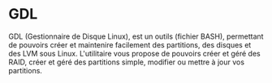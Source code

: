 # GDL
GDL (Gestionnaire de Disque Linux), est un outils (fichier BASH), permettant de pouvoirs créer et maintenire facilement des partitions, des disques et des LVM sous Linux. L'utilitaire vous propose de pouvoirs créer et géré des RAID, créer et géré des partitions simple, modifier ou mettre à jour vos partitions. 
